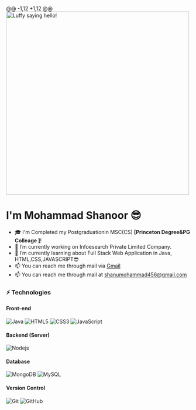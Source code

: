 @@ -1,12 +1,12 @@
<img src="https://media.tenor.com/L5g2mZgoLykAAAAC/office-of-course.gif" width="500" title="Yes I love One Piece ☠" alt="Luffy saying hello!">
# I'm **Mohammad Shanoor** 😎
- 🎓 I'm Completed my Postgraduationin MSC(CS) **[Princeton Degree&PG Colleage ]**!
- 🔭 I’m currently working on Infoesearch Private Limited Company.
- 🌱 I’m currently learning about Full Stack Web Application in Java, HTML,CSS,JAVASCRIPT😎  
- 📫 You can reach me through mail via [Gmail](shanmd975@gmail.com)
- 📫 You can reach me through mail at shanumohammad456@gmail.com 

### ⚡ Technologies
#### Front-end 
![Java](https://img.shields.io/badge/-Java-orange?style=flat-square&logo=java)
![HTML5](https://img.shields.io/badge/-HTML5-E34F26?style=flat-square&logo=html5&logoColor=white)
![CSS3](https://img.shields.io/badge/-CSS3-1572B6?style=flat-square&logo=css3)
![JavaScript](https://img.shields.io/badge/-JavaScript-black?style=flat-square&logo=javascript)
#### Backend (Server)
![Nodejs](https://img.shields.io/badge/-Nodejs-black?style=flat-square&logo=Node.js)
#### Database
![MongoDB](https://img.shields.io/badge/-MongoDB-black?style=flat-square&logo=mongodb)
![MySQL](https://img.shields.io/badge/-MySQL-fffff0?style=flat-square&logo=mysql)
#### Version Control
![Git](https://img.shields.io/badge/-Git-black?style=flat-square&logo=git)
![GitHub](https://img.shields.io/badge/-GitHub-181717?style=flat-square&logo=github)

